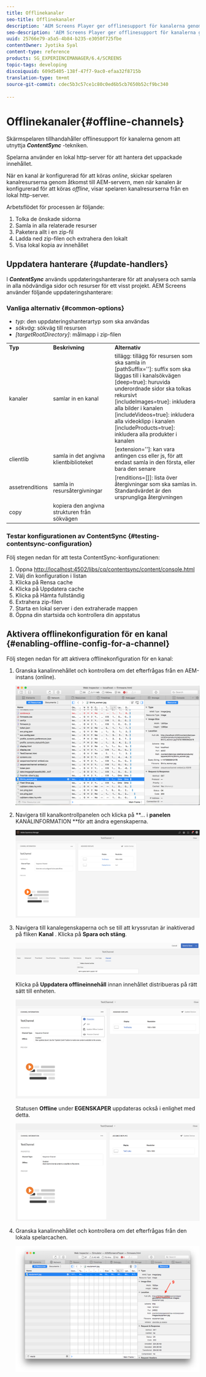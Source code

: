 ```yaml
---
title: Offlinekanaler
seo-title: Offlinekanaler
description: 'AEM Screens Player ger offlinesupport för kanalerna genom att utnyttja tekniken ContentSync. Följ den här sidan för att lära dig mer om uppdateringshanterare och aktivering av offlinekonfiguration för en kanal.  '
seo-description: 'AEM Screens Player ger offlinesupport för kanalerna genom att utnyttja tekniken ContentSync. Följ den här sidan för att lära dig mer om uppdateringshanterare och aktivering av offlinekonfiguration för en kanal.  '
uuid: 25766e79-a5a5-4b84-b235-e3050f725fbe
contentOwner: Jyotika Syal
content-type: reference
products: SG_EXPERIENCEMANAGER/6.4/SCREENS
topic-tags: developing
discoiquuid: 609d5405-138f-47f7-9ac0-efaa32f8715b
translation-type: tm+mt
source-git-commit: cdec5b3c57ce1c80c0ed6b5cb7650b52cf9bc340

---
```



# Offlinekanaler{#offline-channels}

Skärmspelaren tillhandahåller offlinesupport för kanalerna genom att utnyttja ***ContentSync*** -tekniken.

Spelarna använder en lokal http-server för att hantera det uppackade innehållet.

När en kanal är konfigurerad för att köras *online*, skickar spelaren kanalresurserna genom åtkomst till AEM-servern, men när kanalen är konfigurerad för att köras *offline*, visar spelaren kanalresurserna från en lokal http-server.

Arbetsflödet för processen är följande:

1. Tolka de önskade sidorna
1. Samla in alla relaterade resurser
1. Paketera allt i en zip-fil
1. Ladda ned zip-filen och extrahera den lokalt
1. Visa lokal kopia av innehållet

## Uppdatera hanterare {#update-handlers}

I ***ContentSync*** används uppdateringshanterare för att analysera och samla in alla nödvändiga sidor och resurser för ett visst projekt. AEM Screens använder följande uppdateringshanterare:

### Vanliga alternativ {#common-options}

* *typ*: den uppdateringshanterartyp som ska användas
* *sökväg*: sökväg till resursen
* *[targetRootDirectory]*: målmapp i zip-filen

<table> 
 <tbody>
  <tr>
   <td><strong>Typ</strong></td> 
   <td><strong>Beskrivning</strong></td> 
   <td><strong>Alternativ</strong></td> 
  </tr>
  <tr>
   <td> kanaler</td> 
   <td>samlar in en kanal</td> 
   <td>tillägg: tillägg för resursen som ska samla in<br /> [pathSuffix='']: suffix som ska läggas till i kanalsökvägen<br /> [deep=true]: huruvida underordnade sidor ska tolkas rekursivt<br /> [includeImages=true]: inkludera alla bilder i kanalen<br /> [includeVideos=true]: inkludera alla videoklipp i kanalen<br /> [includeProducts=true]: inkludera alla produkter i kanalen</td> 
  </tr>
  <tr>
   <td>clientlib</td> 
   <td>samla in det angivna klientbiblioteket</td> 
   <td>[extension='']: kan vara antingen css eller js, för att endast samla in den första, eller bara den senare</td> 
  </tr>
  <tr>
   <td>assetrenditions</td> 
   <td>samla in resursåtergivningar</td> 
   <td>[renditions=[]]: lista över återgivningar som ska samlas in. Standardvärdet är den ursprungliga återgivningen</td> 
  </tr>
  <tr>
   <td>copy</td> 
   <td>kopiera den angivna strukturen från sökvägen</td> 
   <td> </td> 
  </tr>
 </tbody>
</table>

### Testar konfigurationen av ContentSync {#testing-contentsync-configuration}

Följ stegen nedan för att testa ContentSync-konfigurationen:

1. Öppna [http://localhost:4502/libs/cq/contentsync/content/console.html](http://localhost:4502/libs/cq/contentsync/content/console.html)
1. Välj din konfiguration i listan
1. Klicka på Rensa cache
1. Klicka på Uppdatera cache
1. Klicka på Hämta fullständig
1. Extrahera zip-filen
1. Starta en lokal server i den extraherade mappen
1. Öppna din startsida och kontrollera din appstatus

## Aktivera offlinekonfiguration för en kanal {#enabling-offline-config-for-a-channel}

Följ stegen nedan för att aktivera offlinekonfiguration för en kanal:

1. Granska kanalinnehållet och kontrollera om det efterfrågas från en AEM-instans (online).

   ![chlimage_1-15](assets/chlimage_1-15.png)

1. Navigera till kanalkontrollpanelen och klicka på **... i **panelen** KANALINFORMATION **för att ändra egenskaperna.

   ![chlimage_1-16](assets/chlimage_1-16.png)

1. Navigera till kanalegenskaperna och se till att kryssrutan är inaktiverad på fliken **Kanal** . Klicka på **Spara och stäng**.

   ![screen_shot_2017-12-19at122422pm](assets/screen_shot_2017-12-19at122422pm.png)

   Klicka på **Uppdatera offlineinnehåll** innan innehållet distribueras på rätt sätt till enheten.

   ![screen_shot_2017-12-19at122637pm](assets/screen_shot_2017-12-19at122637pm.png)

   Statusen **Offline** under **EGENSKAPER** uppdateras också i enlighet med detta.

   ![screen_shot_2017-12-19at124735pm](assets/screen_shot_2017-12-19at124735pm.png)

1. Granska kanalinnehållet och kontrollera om det efterfrågas från den lokala spelarcachen.

   ![chlimage_1-17](assets/chlimage_1-17.png)


